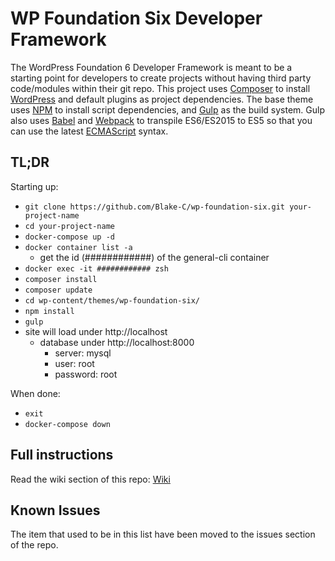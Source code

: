 # WP Foundation Six Developer Framework

The WordPress Foundation 6 Developer Framework is meant to be a starting point for developers to create projects without having third party code/modules within their git repo. This project uses [Composer](https://getcomposer.org/) to install [WordPress](https://wordpress.org/) and default plugins as project dependencies. The base theme uses [NPM](https://www.npmjs.com/) to install script dependencies, and [Gulp](http://gulpjs.com/) as the build system. Gulp also uses [Babel](http://babeljs.io/) and [Webpack](https://webpack.github.io/) to transpile ES6/ES2015 to ES5 so that you can use the latest [ECMAScript](https://en.wikipedia.org/wiki/ECMAScript) syntax.

## TL;DR

Starting up:

- `git clone https://github.com/Blake-C/wp-foundation-six.git your-project-name`
- `cd your-project-name`
- `docker-compose up -d`
- `docker container list -a`
	- get the id (############) of the general-cli container
- `docker exec -it ############ zsh`
- `composer install`
- `composer update`
- `cd wp-content/themes/wp-foundation-six/`
- `npm install`
- `gulp`
- site will load under http://localhost
	- database under http://localhost:8000
		- server: mysql
		- user: root
		- password: root

When done:

- `exit`
- `docker-compose down`

## Full instructions

Read the wiki section of this repo: [Wiki](https://github.com/Blake-C/wp-foundation-six/wiki)

## Known Issues

The item that used to be in this list have been moved to the issues section of the repo.
